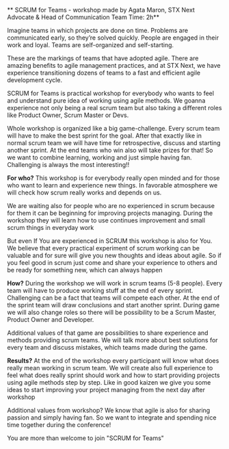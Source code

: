 ** SCRUM for Teams - workshop made by Agata Maron, 
STX Next Advocate & Head of Communication Team 
Time: 2h**

Imagine teams in which projects are done on time. Problems are communicated early, so they’re solved quickly. People are engaged in their work and loyal. Teams are self-organized and self-starting. 

These are the markings of teams that have adopted agile. There are amazing benefits to agile management practices, and at STX Next, we have experience transitioning dozens of teams to a fast and efficient agile development cycle. 

SCRUM for Teams is practical workshop for everybody who wants to feel and understand pure idea of working using agile methods. We goanna experience not only being a real scrum team but also taking a different roles like Product Owner, Scrum Master or Devs.

Whole workshop is organized like a big game-challenge. Every scrum team will have to make the best sprint for the goal. After that exactly like in normal scrum team we will have time for retrospective, discuss and starting another sprint.  At the end teams who win also will take prizes for that! So we want to combine learning, working and just simple having fan. Challenging is always the most interesting!!

**For who?** This workshop is for everybody really open minded and for those who want to learn and experience new things. In favorable atmosphere we will check how scrum really works and depends on us. 

We are waiting also for people who are no experienced in scrum because for them it can be beginning for improving projects managing. During the workshop they will learn how to use continues improvement and small scrum things in everyday work

But even If You are experienced in SCRUM this workshop is also for You. We believe that every practical experiment of scrum working can be valuable and for sure will give you new thoughts and ideas about agile. So if you feel good in scrum just come and share your experience to others and be ready for something new, which can always happen

**How?** During the workshop we will work in scrum teams (5-8 people). Every team will have to produce working stuff at the end of every sprint. Challenging can be a fact that teams will compete each other. At the end of the sprint team will draw conclusions and start another sprint. During game we will also change roles so there will be possibility to be a Scrum Master, Product Owner and Developer. 

Additional values of that game are possibilities to share experience and methods providing scrum teams. We will talk more about best solutions for every team and discuss mistakes, which teams made during the game. 

**Results?** At the end of the workshop every participant will know what does really mean working in scrum team. We will create also full experience to feel what does really sprint should work and how to start providing projects using agile methods step by step. Like in good kaizen we give you some ideas to start improving your project managing from the next day after workshop

Additional values from workshop? We know that agile is also for sharing passion and simply having fan. So we want to integrate and spending nice time together during the conference!

You are more than welcome to join "SCRUM for Teams"

